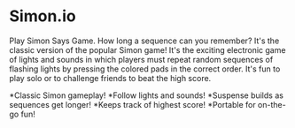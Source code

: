 # Simon.io
Play Simon Says Game. How long a sequence can you remember?
It's the classic version of the popular Simon game! It's the exciting electronic game of lights and sounds in which players must repeat random sequences of flashing lights by pressing the colored pads in the correct order. It's fun to play solo or to challenge friends to beat the high score.

*Classic Simon gameplay!
*Follow lights and sounds!
*Suspense builds as sequences get longer!
*Keeps track of highest score!
*Portable for on-the-go fun!
